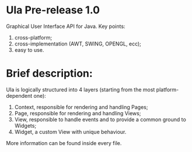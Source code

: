 # UIa Pre-release 1.0
Graphical User Interface API for Java.
Key points:
1) cross-platform;
2) cross-implementation (AWT, SWING, OPENGL, ecc);
3) easy to use.

# Brief description:

UIa is logically structured into 4 layers (starting from the most platform-dependent one):
1) Context, responsible for rendering and handling Pages;
2) Page,    responsible for rendering and handling Views;
3) View,    responsible to handle events and to provide a common ground to Widgets;
4) Widget,  a custom View with unique behaviour.

More information can be found inside every file.

